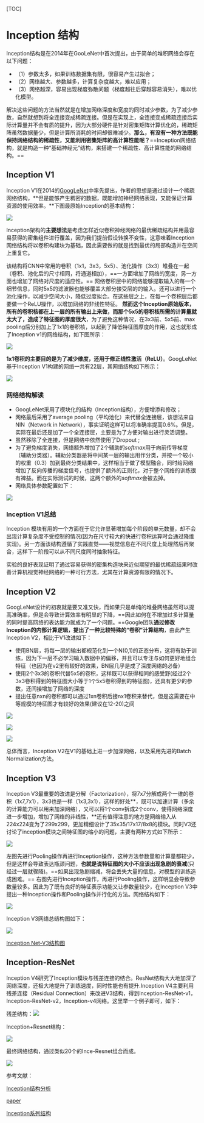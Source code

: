[TOC]

# Inception 结构

Inception结构是在2014年在GooLeNet中首次提出，由于简单的堆积网络会存在以下问题：

- （1）参数太多，如果训练数据集有限，很容易产生过拟合；
- （2）网络越大、参数越多，计算复杂度越大，难以应用；
- （3）网络越深，容易出现梯度弥散问题（梯度越往后穿越容易消失），难以优化模型。

解决这些问题的方法当然就是在增加网络深度和宽度的同时减少参数，为了减少参数，自然就想到将全连接变成稀疏连接。但是在实现上，全连接变成稀疏连接后实际计算量并不会有质的提升，因为大部分硬件是针对密集矩阵计算优化的，稀疏矩阵虽然数据量少，但是计算所消耗的时间却很难减少。**那么，有没有一种方法既能保持网络结构的稀疏性，又能利用密集矩阵的高计算性能呢？**==Inception网络结构，就是构造一种“基础神经元”结构，来搭建一个稀疏性、高计算性能的网络结构。==

## Inception V1

Inception V1在2014的[GoogLeNet](http://noahsnail.com/2017/07/21/2017-07-21-GoogleNet%E8%AE%BA%E6%96%87%E7%BF%BB%E8%AF%91%E2%80%94%E2%80%94%E4%B8%AD%E8%8B%B1%E6%96%87%E5%AF%B9%E7%85%A7/)中率先提出，作者的思想是通过设计一个稀疏网络结构，**但是能够产生稠密的数据，既能增加神经网络表现，又能保证计算资源的使用效率。**下图最原始Inception的基本结构：

![](https://raw.githubusercontent.com/bovane/md_images/master/20190330173431.png)

Inception架构的**主要想法**是考虑怎样近似卷积神经网络的最优稀疏结构并用最容易获得的密集组件进行覆盖，因为我们提前假设转换不变性，这意味着Inception网络结构将以卷积构建块为基础，因此需要做的就是找到最优的局部构造并在空间上重复它。 

该结构将CNN中常用的卷积（1x1，3x3，5x5）、池化操作（3x3）堆叠在一起（卷积、池化后的尺寸相同，将通道相加），==一方面增加了网络的宽度，另一方面也增加了网络对尺度的适应性。==
网络卷积层中的网络能够提取输入的每一个细节信息，同时5x5的滤波器也能够覆盖大部分接受层的的输入。还可以进行一个池化操作，以减少空间大小，降低过度拟合。在这些层之上，在每一个卷积层后都要做一个ReLU操作，以增加网络的非线性特征。
**然而这个Inception原始版本，所有的卷积核都在上一层的所有输出上来做，而那个5x5的卷积核所需的计算量就太大了，造成了特征图的厚度很大**，为了避免这种情况，在3x3前、5x5前、max pooling后分别加上了1x1的卷积核，以起到了降低特征图厚度的作用，这也就形成了Inception v1的网络结构，如下图所示：

![](https://raw.githubusercontent.com/bovane/md_images/master/20190330173514.png)

**1x1卷积的主要目的是为了减少维度，还用于修正线性激活（ReLU）**。GoogLeNet基于Inception V1构建的网络一共有22层，其网络结构如下所示：

![](https://raw.githubusercontent.com/bovane/md_images/master/20190330173232.png)

### 网络结构解读

- GoogLeNet采用了模块化的结构（Inception结构），方便增添和修改；
- 网络最后采用了average pooling（平均池化）来代替全连接层，该想法来自NIN（Network in Network），事实证明这样可以将准确率提高0.6%。但是，实际在最后还是加了一个全连接层，主要是为了方便对输出进行灵活调整。
- 虽然移除了全连接，但是网络中依然使用了Dropout ; 
- 为了避免梯度消失，网络额外增加了2个辅助的$softmax$用于向前传导梯度（辅助分类器）。辅助分类器是将中间某一层的输出用作分类，并按一个较小的权重（0.3）加到最终分类结果中，这样相当于做了模型融合，同时给网络增加了反向传播的梯度信号，也提供了额外的正则化，对于整个网络的训练很有裨益。而在实际测试的时候，这两个额外的$softmax$会被去掉。
- 网络具体参数配置如下：

![](https://raw.githubusercontent.com/bovane/md_images/master/20190330174640.png)

### Inception V1总结

Inception 模块有用的一个方面在于它允许显著增加每个阶段的单元数量，却不会出现计算复杂度不受控制的情况(因为在尺寸较大的快进行卷积运算时会通过降维实现)。另一方面该结构遵循了实践直觉——视觉信息在不同尺度上处理然后再聚合，这样下一阶段可以从不同尺度同时抽象特征。

实验的良好表现证明了通过容易获得的密集构造块来近似期望的最优稀疏结果时改善计算机视觉神经网络的一种可行方法，尤其在计算资源有限的情况下。

## Inception V2

GoogLeNet设计的初衷就是要又准又快，而如果只是单纯的堆叠网络虽然可以提高准确率，但是会导致计算效率有明显的下降，==因此如何在不增加过多计算量的同时提高网络的表达能力就成为了一个问题。==Google团队**通过修改Inception的内部计算逻辑，提出了一种比较特殊的“卷积”计算结构**，由此产生Inception V2，相比于V1改进如下：

- 使用BN层，将每一层的输出都规范化到一个N(0,1)的正态分布，这将有助于训练，因为下一层不必学习输入数据中的偏移，并且可以专注与如何更好地组合特征（也因为在v2里有较好的效果，BN层几乎是成了深度网络的必备）
- 使用2个3x3的卷积代替5x5的卷积，这样既可以获得相同的感受野(经过2个3x3卷积得到的特征图大小等于1个5x5卷积得到的特征图)，还具有更少的参数，还间接增加了网络的深度
- 提出任意nxn的卷积都可以通过1xn卷积后接nx1卷积来替代，但是这需要在中等规模的特征图才有较好的效果(建议在12-20)之间

![](https://raw.githubusercontent.com/bovane/md_images/master/20190330192514.png)

![](https://raw.githubusercontent.com/bovane/md_images/master/20190330192617.png)

![](https://raw.githubusercontent.com/bovane/md_images/master/20190330194618.png)

总体而言，Inception V2在V1的基础上进一步加深网络，以及采用先进的Batch Normalization方法。

## Inception V3

Inception V3最重要的改进是分解（Factorization），将7x7分解成两个一维的卷积（1x7,7x1），3x3也是一样（1x3,3x1），这样的好处**，既可以加速计算（多余的计算能力可以用来加深网络），又可以将1个conv拆成2个conv，使得网络深度进一步增加，增加了网络的非线性，**还有值得注意的地方是网络输入从224x224变为了299x299，更加精细设计了35x35/17x17/8x8的模块。同时V3还讨论了inception模块之间特征图的缩小的问题，主要有两种方式如下所示：

![](https://raw.githubusercontent.com/bovane/md_images/master/20190330195741.png)

左图先进行Pooling操作再进行Inception操作，这种方法参数量和计算量都较少，但是这样会导致表达瓶颈问题，**也就是说特征图的大小不应该出现急剧的衰减**(只经过一层就骤降)。==如果出现急剧缩减，将会丢失大量的信息，对模型的训练造成困难。== 右图先进行Inception操作，再进行Pooling操作，这样明显会导致参数量较多。因此为了既有良好的特征表示功能又让参数量较少，在Inception V3中提出一种Inception操作和Pooling操作并行化的方法。网络结构如下：

![](https://raw.githubusercontent.com/bovane/md_images/master/20190330200708.png)

Inception V3网络总结构图如下：

![](https://raw.githubusercontent.com/bovane/md_images/master/20190330201345.png)

[Inception Net-V3结构图](https://www.jianshu.com/p/3bbf0675cfce)

## Inception-ResNet

Inception V4研究了Inception模块与残差连接的结合。ResNet结构大大地加深了网络深度，还极大地提升了训练速度，同时性能也有提升.Inception V4主要利用残差连接（Residual Connection）来改进V3结构，得到Inception-ResNet-v1，Inception-ResNet-v2，Inception-v4网络。这里举一个例子即可，如下：

残差结构：![](https://raw.githubusercontent.com/bovane/md_images/master/20190330202807.png)

Inception+Resnet结构：

![](https://raw.githubusercontent.com/bovane/md_images/master/20190330202916.png)

最终网络结构，通过类似20个的Ince-Resnet组合而成。

![](https://raw.githubusercontent.com/bovane/md_images/master/20190330203047.png)

参考文献：

[Inception结构分析](https://my.oschina.net/u/876354/blog/1637819)

[paper](http://noahsnail.com/2017/07/21/2017-07-21-GoogleNet%E8%AE%BA%E6%96%87%E7%BF%BB%E8%AF%91%E2%80%94%E2%80%94%E4%B8%AD%E8%8B%B1%E6%96%87%E5%AF%B9%E7%85%A7/)

[Inception系列结构](https://zhuanlan.zhihu.com/p/30756181)

 